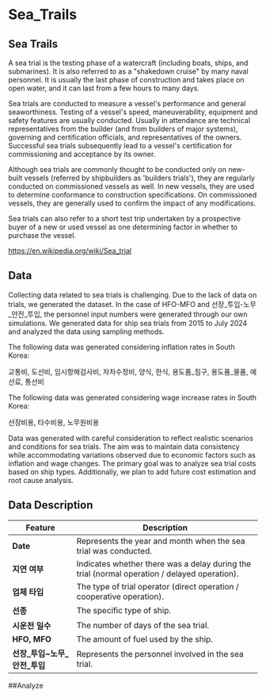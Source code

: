 # Sea_Trails

## Sea Trails
A sea trial is the testing phase of a watercraft (including boats, ships, and submarines). It is also referred to as a "shakedown cruise" by many naval personnel. It is usually the last phase of construction and takes place on open water, and it can last from a few hours to many days.

Sea trials are conducted to measure a vessel's performance and general seaworthiness. Testing of a vessel's speed, maneuverability, equipment and safety features are usually conducted. Usually in attendance are technical representatives from the builder (and from builders of major systems), governing and certification officials, and representatives of the owners. Successful sea trials subsequently lead to a vessel's certification for commissioning and acceptance by its owner.

Although sea trials are commonly thought to be conducted only on new-built vessels (referred by shipbuilders as 'builders trials'), they are regularly conducted on commissioned vessels as well. In new vessels, they are used to determine conformance to construction specifications. On commissioned vessels, they are generally used to confirm the impact of any modifications.

Sea trials can also refer to a short test trip undertaken by a prospective buyer of a new or used vessel as one determining factor in whether to purchase the vessel.

https://en.wikipedia.org/wiki/Sea_trial

## Data
Collecting data related to sea trials is challenging. Due to the lack of data on trials, we generated the dataset. In the case of HFO-MFO and 선장_투입-노무_안전_투입, the personnel input numbers were generated through our own simulations.
We generated data for ship sea trials from 2015 to July 2024 and analyzed the data using sampling methods.

The following data was generated considering inflation rates in South Korea:

교통비, 도선비, 임시항해검사비, 자차수정비, 양식, 한식, 용도품_침구, 용도품_물품, 예선료, 통선비

The following data was generated considering wage increase rates in South Korea:

선장비용, 타수비용, 노무원비용

Data was generated with careful consideration to reflect realistic scenarios and conditions for sea trials. The aim was to maintain data consistency while accommodating variations observed due to economic factors such as inflation and wage changes. The primary goal was to analyze sea trial costs based on ship types. Additionally, we plan to add future cost estimation and root cause analysis.

## Data Description
| Feature            | Description                                                                                          |
|--------------------|------------------------------------------------------------------------------------------------------|
| **Date**           | Represents the year and month when the sea trial was conducted.                                      |
| **지연 여부**        | Indicates whether there was a delay during the trial (normal operation / delayed operation).        |
| **업체 타입**        | The type of trial operator (direct operation / cooperative operation).                              |
| **선종**            | The specific type of ship.                                                                           |
| **시운전 일수**      | The number of days of the sea trial.                                                                |
| **HFO, MFO**       | The amount of fuel used by the ship.                                                                 |
| **선장_투입~노무_안전_투입** | Represents the personnel involved in the sea trial.                                          |

##Analyze


